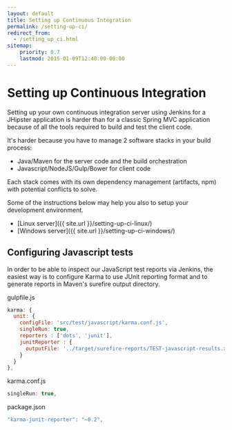 ```yaml
---
layout: default
title: Setting up Continuous Integration
permalink: /setting-up-ci/
redirect_from:
  - /setting_up_ci.html
sitemap:
    priority: 0.7
    lastmod: 2015-01-09T12:40:00-00:00
---
```


# <i class="fa fa-stethoscope"></i> Setting up Continuous Integration

Setting up your own continuous integration server using Jenkins for a JHipster application is harder than for a classic Spring MVC application because of all the tools required to build and test the client code.

It's harder because you have to manage 2 software stacks in your build process:

- Java/Maven for the server code and the build orchestration
- Javascript/NodeJS/Gulp/Bower for client code

Each stack comes with its own dependency management (artifacts, npm) with potential conflicts to solve.

Some of the instructions below may help you also to setup your development environment.

- [Linux server]({{ site.url }}/setting-up-ci-linux/)
- [Windows server]({{ site.url }}/setting-up-ci-windows/)

## Configuring Javascript tests

In order to be able to inspect our JavaScript test reports via Jenkins, the easiest way is to configure Karma to use JUnit reporting format and to generate reports in Maven's surefire output directory.

gulpfile.js

~~~ javascript
karma: {
  unit: {
    configFile: 'src/test/javascript/karma.conf.js',
    singleRun: true,
    reporters : ['dots', 'junit'],
    junitReporter : {
      outputFile: '../target/surefire-reports/TEST-javascript-results.xml'
    }
  }
},
~~~

karma.conf.js

~~~ javascript
singleRun: true,
~~~

package.json

~~~ javascript
"karma-junit-reporter": "~0.2",
~~~

